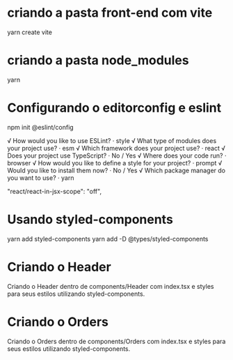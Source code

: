 # criando a pasta front-end com vite

yarn create vite

# criando a pasta node_modules

yarn

# Configurando o editorconfig e eslint

npm init @eslint/config

√ How would you like to use ESLint? · style
√ What type of modules does your project use? · esm
√ Which framework does your project use? · react
√ Does your project use TypeScript? · No / Yes
√ Where does your code run? · browser
√ How would you like to define a style for your project? · prompt
√ Would you like to install them now? · No / Yes
√ Which package manager do you want to use? · yarn

"react/react-in-jsx-scope": "off",

# Usando styled-components

yarn add styled-components
yarn add -D @types/styled-components

# Criando o Header

Criando o Header dentro de components/Header com index.tsx e styles para seus estilos utilizando styled-components.

# Criando o Orders

Criando o Orders dentro de components/Orders com index.tsx e styles para seus estilos utilizando styled-components.
